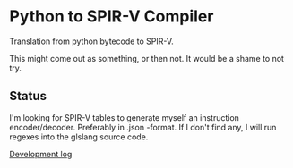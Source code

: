 # Python to SPIR-V Compiler

Translation from python bytecode to SPIR-V.

This might come out as something, or then not. It would be a shame to not try.

## Status

I'm looking for SPIR-V tables to generate myself an instruction encoder/decoder. Preferably in .json -format. If I don't find any, I will run regexes into the glslang source code.

[Development log](DEV.md)
